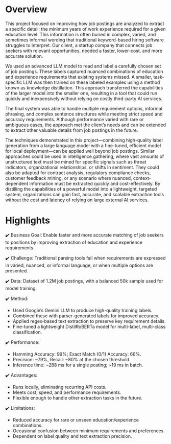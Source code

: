 # Overview
This project focused on improving how job postings are analyzed to extract a specific detail: the minimum years of work experience required for a given education level. 
This information is often buried in complex, varied, and sometimes informal wording that traditional keyword-based hiring software struggles to interpret. 
Our client, a startup company that connects job seekers with relevant opportunities, needed a faster, lower-cost, and more accurate solution.

We used an advanced LLM model to read and label a carefully chosen set of job postings. These labels captured 
nuanced combinations of education and experience requirements that existing systems missed. A smaller, task-specific LLM was then trained on these labeled examples using a 
method known as knowledge distillation. This approach transferred the capabilities of the larger model into the smaller one, resulting in a tool that could run quickly and inexpensively without relying on costly third-party AI services.

The final system was able to handle multiple requirement options, informal phrasing, and complex sentence structures while meeting strict speed and accuracy 
requirements. Although performance varied with rare or ambiguous cases, the approach met the client’s needs and can be extended to extract other valuable details from job postings in the future.

The techniques demonstrated in this project—combining high-quality label generation from a large language model with a fine-tuned, efficient model for local deployment—can be applied well beyond job postings. 
Similar approaches could be used in intelligence gathering, where vast amounts of unstructured text must be mined for specific signals such as threat indicators, organizational relationships, or shifts in sentiment. 
They could also be adapted for contract analysis, regulatory compliance checks, customer feedback mining, or any scenario where nuanced, context-dependent information must be extracted 
quickly and cost-effectively. By distilling the capabilities of a powerful model into a lightweight, targeted system, organizations can gain fast, accurate, 
and scalable extraction tools without the cost and latency of relying on large external AI services.

# Highlights
:heavy_check_mark: Business Goal: Enable faster and more accurate matching of job seekers to positions by improving extraction of education and experience requirements.

:heavy_check_mark: Challenge: Traditional parsing tools fail when requirements are expressed in varied, nuanced, or informal language, or when multiple options are presented.

:heavy_check_mark: Data: Dataset of 1.2M job postings, with a balanced 50k sample used for model training.

:heavy_check_mark: Method:

  * Used Google’s Gemini LLM to produce high-quality training labels.
  * Combined these with parser-generated labels for improved accuracy.
  * Applied regex-based text extraction to preserve key requirement details.
  * Fine-tuned a lightweight DistilRoBERTa model for multi-label, multi-class classification.

:heavy_check_mark: Performance:

  * Hamming Accuracy: 99%; Exact Match (0/1) Accuracy: 66%.
  * Precision: ~79%, Recall: ~80% at the chosen threshold.
  * Inference time: ~288 ms for a single posting; ~19 ms in batch.

:heavy_check_mark: Advantages:

  * Runs locally, eliminating recurring API costs.
  * Meets cost, speed, and performance requirements.
  * Flexible enough to handle other extraction tasks in the future.

:heavy_check_mark: Limitations:

  * Reduced accuracy for rare or unseen education/experience combinations.
  * Occasional confusion between minimum requirements and preferences.
  * Dependent on label quality and text extraction precision.
